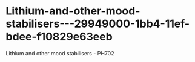 # Lithium-and-other-mood-stabilisers---29949000-1bb4-11ef-bdee-f10829e63eeb
Lithium and other mood stabilisers - PH702
